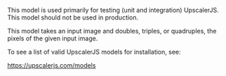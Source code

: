 This model is used primarily for testing (unit and integration) UpscalerJS. This model should not be used in production.

This model takes an input image and doubles, triples, or quadruples, the pixels of the given input image.

To see a list of valid UpscalerJS models for installation, see:

https://upscalerjs.com/models

